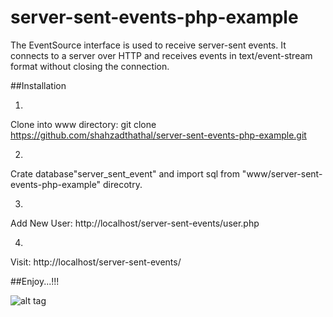 # server-sent-events-php-example
The EventSource interface is used to receive server-sent events. It connects to a server over HTTP and receives events in text/event-stream format without closing the connection.


##Installation

1.
  Clone into www directory: git clone https://github.com/shahzadthathal/server-sent-events-php-example.git
  
2.
  Crate database"server_sent_event" and import sql from "www/server-sent-events-php-example" direcotry.
  
3.
  Add New User: http://localhost/server-sent-events/user.php
  
4.
  Visit: http://localhost/server-sent-events/
  
 
 
 ##Enjoy...!!!
 
 
 ![alt tag](https://raw.githubusercontent.com/shahzadthathal/server-sent-events-php-example/master/server-sent-events-php-example.jpg)
